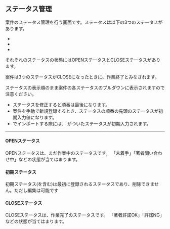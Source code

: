 ## ステータス管理

案件のステータス管理を行う画面です。ステータスは以下の3つのステータスがあります。

- <?php echo __('AuthorStatus'); ?>
- <?php echo __('PublisherStatus'); ?>
- <?php echo __('CoauthorStatus'); ?>

それぞれのステータスの状態にはOPENステータスとCLOSEステータスがあります。

案件は3つのステータスがCLOSEになったときに、作業終了とみなされます。

ステータスの表示順のまま案件の各ステータスのプルダウンに表示されますので注意ください。

- ステータスを修正すると順番は最後になります。
- 案件を手動で新規登録するとき、ステータスの順番の先頭のステータスが初期入力値になります。
- <?php echo __d('import_default', 'Import Default'); ?>でインポートする際には、<span class="label label-info"><?php echo __('Default Open Status'); ?></span> がついたステータスが初期入力されます。

- - -

#### OPENステータス

OPENステータスは、まだ作業中のステータスです。
「未着手」「著者問い合わせ中」などの状態が当てはまります。

#### 初期ステータス

初期ステータス(<span class="label label-info"><?php echo __('Default Open Status'); ?></span>を含む)は最初に登録されるステータスであり、削除できません。ただし編集は可能です

#### CLOSEステータス

CLOSEステータスは、作業完了のステータスです。
「著者許諾OK」「許諾NG」などの状態が当てはまります。
